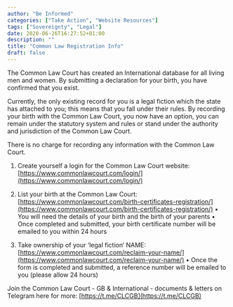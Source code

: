 ```yaml
---
author: "Be Informed"
categories: ["Take Action", "Website Resources"]
tags: ["Sovereignty", "Legal"]
date: 2020-06-26T16:27:52+01:00
description: ""
title: "Common Law Registration Info"
draft: false
---
```


The Common Law Court has created an International database for all living men and women. By submitting a declaration for your birth, you have confirmed that you exist.

Currently, the only existing record for you is a legal fiction which the state has attached to you; this means that you fall under their rules. By recording your birth with the Common Law Court, you now have an option, you can remain under the statutory system and rules or stand under the authority and jurisdiction of the Common Law Court.

There is no charge for recording any information with the Common Law Court.

1. Create yourself a login for the Common Law Court website:  
[https://www.commonlawcourt.com/login/](https://www.commonlawcourt.com/login/)

2. List your birth at the Common Law Court:
[https://www.commonlawcourt.com/birth-certificates-registration/](https://www.commonlawcourt.com/birth-certificates-registration/)
• You will need the details of your birth and the birth of your parents
• Once completed and submitted, your birth certificate number will be emailed
to you within 24 hours

3. Take ownership of your ‘legal fiction’ NAME:
[https://www.commonlawcourt.com/reclaim-your-name/](https://www.commonlawcourt.com/reclaim-your-name/)
• Once the form is completed and submitted, a reference number will be emailed to you (please allow 24 hours)


Join the Common Law Court - GB & International - documents & letters on Telegram here for more:
[https://t.me/CLCGB](https://t.me/CLCGB)